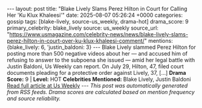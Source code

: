 --- layout: post title: "Blake Lively Slams Perez Hilton in Court for Calling Her 'Ku Klux Khaleesi'" date: 2025-08-07 05:26:24 +0000 categories: gossip tags: [blake-lively, source-us_weekly, drama-hot] drama_score: 9 primary_celebrity: blake_lively source: us_weekly source_url: "https://www.usmagazine.com/celebrity-news/news/blake-lively-slams-perez-hilton-in-court-over-ku-klux-khaleesi-comment/" mentions: {blake_lively: 6, 'justin_baldoni: 3} --- Blake Lively slammed Perez Hilton for posting more than 500 negative videos about her — and accused him of refusing to answer to the subpoena she issued — amid her legal battle with Justin Baldoni, Us Weekly can report. On July 29, Hilton, 47, filed court documents pleading for a protective order against Lively, 37, […] **Drama Score:** 9 | **Level:** HOT **Celebrities Mentioned:** Blake Lively, Justin Baldoni [Read full article at Us Weekly](https://www.usmagazine.com/celebrity-news/news/blake-lively-slams-perez-hilton-in-court-over-ku-klux-khaleesi-comment/) --- *This post was automatically generated from RSS feeds. Drama scores are calculated based on mention frequency and source reliability.*